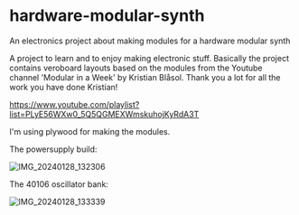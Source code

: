 # hardware-modular-synth
An electronics project about making modules for a hardware modular synth

A project to learn and to enjoy making electronic stuff. Basically the project contains veroboard layouts based on the modules from the Youtube channel 'Modular in a Week' by Kristian Blåsol. Thank you a lot for all the work you have done Kristian!

https://www.youtube.com/playlist?list=PLyE56WXw0_5Q5QGMEXWmskuhojKyRdA3T

I'm using plywood for making the modules.

The powersupply build:

![IMG_20240128_132306](https://github.com/user-attachments/assets/c1da36f5-a6d3-4429-ae9f-448bbde06d6f)

The 40106 oscillator bank:

![IMG_20240128_133339](https://github.com/user-attachments/assets/11aa646f-b46a-4d19-8805-611361d00cb9)
